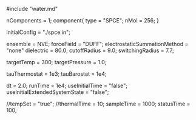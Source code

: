#include "water.md"

nComponents = 1;
component{
  type = "SPCE";
  nMol = 256;
}

initialConfig = "./spce.in";

ensemble = NVE;
forceField = "DUFF";
electrostaticSummationMethod = "none"
dielectric = 80.0;
cutoffRadius = 9.0;
switchingRadius = 7.7;

targetTemp = 300;
targetPressure = 1.0;

tauThermostat = 1e3;
tauBarostat = 1e4;

dt = 2.0;
runTime = 1e4;
useInitialTime = "false";
useInitialExtendedSystemState = "false";

//tempSet = "true";
//thermalTime = 10;
sampleTime = 1000;
statusTime = 100;
